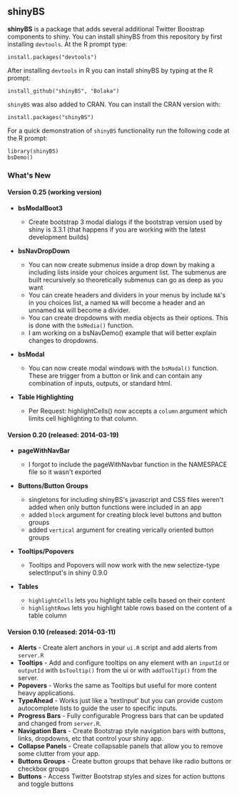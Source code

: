 shinyBS
-------

**shinyBS** is a package that adds several additional Twitter Boostrap components to shiny.
You can install shinyBS from this repository by first installing `devtools`. At the R prompt type:

```
install.packages("devtools")
```

After installing `devtools` in R you can install shinyBS by typing at the R prompt: 

```
install_github("shinyBS", "Bolaka")
```

`shinyBS` was also added to CRAN. You can install the CRAN version with:

```
install.packages("shinyBS")
```

For a quick demonstration of `shinyBS` functionality run the following code at the R prompt:

```
library(shinyBS)
bsDemo()
```

### What's New

#### Version 0.25 (working version)

* **bsModalBoot3**
  * Create bootstrap 3 modal dialogs if the bootstrap version used by shiny is 3.3.1 (that happens if you are working with the latest development builds)

* **bsNavDropDown**
  * You can now create submenus inside a drop down by making a including lists inside your choices argument list. The submenus are built recursively so theoretically submenus can go as deep as you want
  * You can create headers and dividers in your menus by include `NA`'s in you choices list, a named `NA` will become a header and an unnamed `NA` will become a divider.
  * You can create dropdowns with media objects as their options. This is done with the `bsMedia()` function. 
  * I am working on a bsNavDemo() example that will better explain changes to dropdowns.
* **bsModal**
  * You can now create modal windows with the `bsModal()` function. These are trigger from a button or link and can contain any combination of inputs, outputs, or standard html.
* **Table Highlighting**
  * Per Request: highlightCells() now accepts a `column` argument which limits cell highlighting to that column.

#### Version 0.20 (released: 2014-03-19)

* **pageWithNavBar**
  * I forgot to include the pageWithNavbar function in the NAMESPACE file so it wasn't exported
* **Buttons/Button Groups** 
  * singletons for including shinyBS's javascript and CSS files weren't added when only button functions were included in an app
  * added `block` argument for creating block level buttons and button groups
  * added `vertical` argument for creating verically oriented button groups
  
* **Tooltips/Popovers**
  * Tooltips and Popovers will now work with the new selectize-type selectInput's in shiny 0.9.0
* **Tables**
  * `highlightCells` lets you highlight table cells based on their content
  * `highlightRows` lets you highlight table rows based on the content of a table column

#### Version 0.10 (released: 2014-03-11)

* **Alerts** - Create alert anchors in your `ui.R` script and add alerts from `server.R`
* **Tooltips** - Add and configure tooltips on any element with an `inputId` or `outputId` with `bsTooltip()` from the ui or with `addToolTip()` from the server.
* **Popovers** - Works the same as Tooltips but useful for more content heavy applications.
* **TypeAhead** - Works just like a 'textInput' but you can provide custom autocomplete lists to guide the user to specific inputs.
* **Progress Bars** - Fully configurable Progress bars that can be updated and changed from `server.R`.
* **Navigation Bars** - Create Bootstrap style navigation bars with buttons, links, dropdowns, etc that control your shiny app.
* **Collapse Panels** - Create collapsable panels that allow you to remove some clutter from your app.
* **Buttons Groups** - Create button groups that behave like radio buttons or checkbox groups
* **Buttons** - Access Twitter Bootstrap styles and sizes for action buttons and toggle buttons

